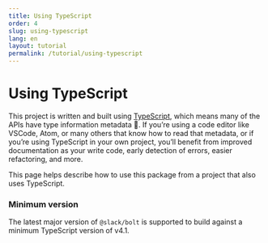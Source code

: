 ```yaml
---
title: Using TypeScript
order: 4
slug: using-typescript
lang: en
layout: tutorial
permalink: /tutorial/using-typescript
---
```

# Using TypeScript

This project is written and built using [TypeScript](https://www.typescriptlang.org/), which means many of the APIs have type information metadata 🎉. If you’re using a code editor like VSCode, Atom, or many others that know how to read that metadata, or if you’re using TypeScript in your own project, you’ll benefit from improved documentation as your write code, early detection of errors, easier refactoring, and more.

This page helps describe how to use this package from a project that also uses TypeScript.

### Minimum version

The latest major version of `@slack/bolt` is supported to build against a minimum TypeScript version of v4.1.
